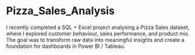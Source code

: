 # Pizza_Sales_Analysis
I recently completed a SQL + Excel project analysing a Pizza Sales dataset, where I explored customer behaviour, sales performance, and product mix. The goal was to transform raw data into meaningful insights and create a foundation for dashboards in Power BI / Tableau.
